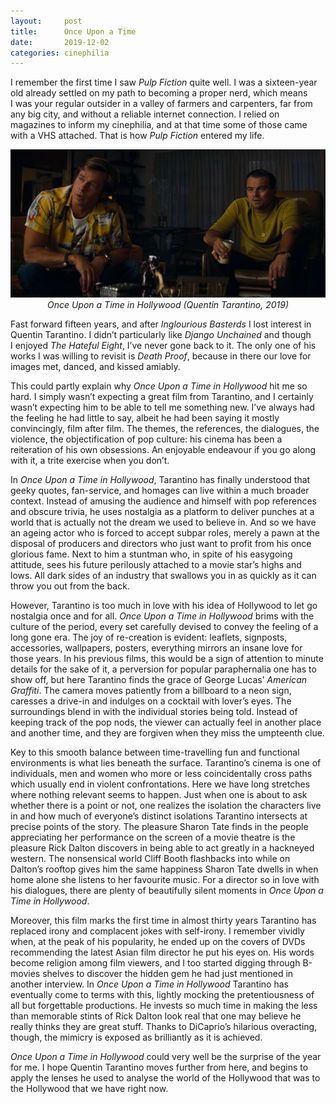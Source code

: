 ```yaml
---
layout:     post
title:      Once Upon a Time
date:       2019-12-02
categories: cinephilia
---
```


I remember the first time I saw *Pulp Fiction* quite well. I was a sixteen-year
old already settled on my path to becoming a proper nerd, which means I was your
regular outsider in a valley of farmers and carpenters, far from any big city,
and without a reliable internet connection. I relied on magazines to inform my
cinephilia, and at that time some of those came with a VHS attached. That is how
*Pulp Fiction* entered my life.

<!--more-->

<p align="center">
    <img src="/assets/images/2019-12-02-once_upon_a_time_in_hollywood.png">
    <br>
    <em>Once Upon a Time in Hollywood (Quentin Tarantino, 2019)</em>
</p>

Fast forward fifteen years, and after *Inglourious Basterds* I lost interest in
Quentin Tarantino. I didn’t particularly like *Django Unchained* and though
I enjoyed *The Hateful Eight*, I’ve never gone back to it. The only one of his
works I was willing to revisit is *Death Proof*, because in there our love for
images met, danced, and kissed amiably.

This could partly explain why *Once Upon a Time in Hollywood* hit me so hard.
I simply wasn’t expecting a great film from Tarantino, and I certainly wasn’t
expecting him to be able to tell me something new. I’ve always had the feeling
he had little to say, albeit he had been saying it mostly convincingly, film
after film. The themes, the references, the dialogues, the violence, the
objectification of pop culture: his cinema has been a reiteration of his own
obsessions. An enjoyable endeavour if you go along with it, a trite exercise
when you don’t.

In *Once Upon a Time in Hollywood*, Tarantino has finally understood that geeky
quotes, fan-service, and homages can live within a much broader context. Instead
of amusing the audience and himself with pop references and obscure trivia, he
uses nostalgia as a platform to deliver punches at a world that is actually not
the dream we used to believe in. And so we have an ageing actor who is forced to
accept subpar roles, merely a pawn at the disposal of producers and directors
who just want to profit from his once glorious fame. Next to him a stuntman who,
in spite of his easygoing attitude, sees his future perilously attached to a
movie star’s highs and lows. All dark sides of an industry that swallows you in
as quickly as it can throw you out from the back.

However, Tarantino is too much in love with his idea of Hollywood to let go
nostalgia once and for all. *Once Upon a Time in Hollywood* brims with the
culture of the period, every set carefully devised to convey the feeling of a
long gone era. The joy of re-creation is evident: leaflets, signposts,
accessories, wallpapers, posters, everything mirrors an insane love for those
years. In his previous films, this would be a sign of attention to minute
details for the sake of it, a perversion for popular paraphernalia one has to
show off, but here Tarantino finds the grace of George Lucas’ *American
Graffiti*. The camera moves patiently from a billboard to a neon sign, caresses
a drive-in and indulges on a cocktail with lover’s eyes. The surroundings blend
in with the individual stories being told. Instead of keeping track of the pop
nods, the viewer can actually feel in another place and another time, and they
are forgiven when they miss the umpteenth clue.

Key to this smooth balance between time-travelling fun and functional
environments is what lies beneath the surface. Tarantino’s cinema is one of
individuals, men and women who more or less coincidentally cross paths which
usually end in violent confrontations. Here we have long stretches where nothing
relevant seems to happen. Just when one is about to ask whether there is a point
or not, one realizes the isolation the characters live in and how much of
everyone’s distinct isolations Tarantino intersects at precise points of the
story. The pleasure Sharon Tate finds in the people appreciating her performance
on the screen of a movie theatre is the pleasure Rick Dalton discovers in being
able to act greatly in a hackneyed western. The nonsensical world Cliff Booth
flashbacks into while on Dalton’s rooftop gives him the same happiness Sharon
Tate dwells in when home alone she listens to her favourite music. For a
director so in love with his dialogues, there are plenty of beautifully silent
moments in *Once Upon a Time in Hollywood*.

Moreover, this film marks the first time in almost thirty years Tarantino has
replaced irony and complacent jokes with self-irony. I remember vividly when, at
the peak of his popularity, he ended up on the covers of DVDs recommending the
latest Asian film director he put his eyes on. His words become religion among
film viewers, and I too started digging through B-movies shelves to discover the
hidden gem he had just mentioned in another interview. In *Once Upon a Time in
Hollywood* Tarantino has eventually come to terms with this, lightly mocking the
pretentiousness of all but forgettable productions. He invests so much time in
making the less than memorable stints of Rick Dalton look real that one may
believe he really thinks they are great stuff. Thanks to DiCaprio’s hilarious
overacting, though, the mimicry is exposed as brilliantly as it is achieved.

*Once Upon a Time in Hollywood* could very well be the surprise of the year for
me. I hope Quentin Tarantino moves further from here, and begins to apply the
lenses he used to analyse the world of the Hollywood that was to the Hollywood
that we have right now.
